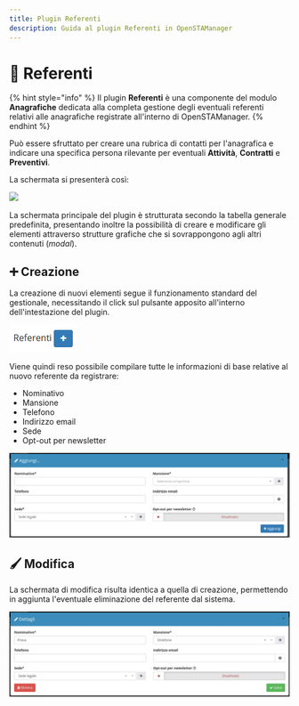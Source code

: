 ```yaml
---
title: Plugin Referenti
description: Guida al plugin Referenti in OpenSTAManager
---
```


# 🧑 Referenti

{% hint style="info" %}
Il plugin **Referenti** è una componente del modulo **Anagrafiche** dedicata alla completa gestione degli eventuali referenti relativi alle anagrafiche registrate all'interno di OpenSTAManager.
{% endhint %}

Può essere sfruttato per creare una rubrica di contatti per l'anagrafica e indicare una specifica persona rilevante per eventuali **Attività**, **Contratti** e **Preventivi**.

La schermata si presenterà così:

![](https://firebasestorage.googleapis.com/v0/b/gitbook-x-prod.appspot.com/o/spaces%2F-LZJeLg23eVDvrCv74U7-887967055%2Fuploads%2Fe8Wrkr5RkwE3h9GyTe2j%2Ffile.png?alt=media)

La schermata principale del plugin è strutturata secondo la tabella generale predefinita, presentando inoltre la possibilità di creare e modificare gli elementi attraverso strutture grafiche che si sovrappongono agli altri contenuti (_modal_).

## ➕ Creazione

La creazione di nuovi elementi segue il funzionamento standard del gestionale, necessitando il click sul pulsante apposito all'interno dell'intestazione del plugin.

![Aggiungere un referente](../../../.gitbook/assets/AggiungereReferenti.PNG)

Viene quindi reso possibile compilare tutte le informazioni di base relative al nuovo referente da registrare:

* Nominativo
* Mansione
* Telefono
* Indirizzo email
* Sede
* Opt-out per newsletter

![](<../../../.gitbook/assets/image (22).png>)

## 🖌️ Modifica

La schermata di modifica risulta identica a quella di creazione, permettendo in aggiunta l'eventuale eliminazione del referente dal sistema.

![](<../../../.gitbook/assets/image (23).png>)
